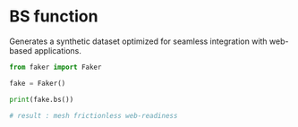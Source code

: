 # **BS** function

Generates a synthetic dataset optimized for seamless integration with web-based applications.

```py
from faker import Faker

fake = Faker()

print(fake.bs())

# result : mesh frictionless web-readiness
```
